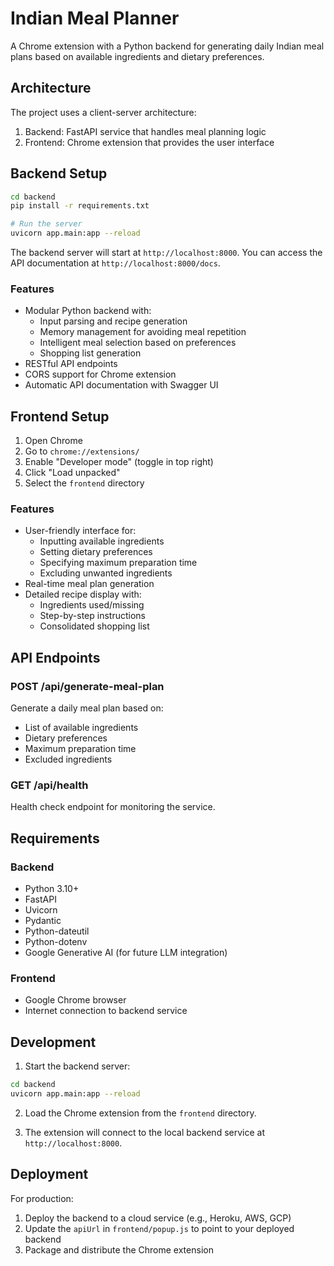 # Indian Meal Planner

A Chrome extension with a Python backend for generating daily Indian meal plans based on available ingredients and dietary preferences.

## Architecture

The project uses a client-server architecture:

1. Backend: FastAPI service that handles meal planning logic
2. Frontend: Chrome extension that provides the user interface

## Backend Setup

```bash
cd backend
pip install -r requirements.txt

# Run the server
uvicorn app.main:app --reload
```

The backend server will start at `http://localhost:8000`. You can access the API documentation at `http://localhost:8000/docs`.

### Features

- Modular Python backend with:
  - Input parsing and recipe generation
  - Memory management for avoiding meal repetition
  - Intelligent meal selection based on preferences
  - Shopping list generation
- RESTful API endpoints
- CORS support for Chrome extension
- Automatic API documentation with Swagger UI

## Frontend Setup

1. Open Chrome
2. Go to `chrome://extensions/`
3. Enable "Developer mode" (toggle in top right)
4. Click "Load unpacked"
5. Select the `frontend` directory

### Features

- User-friendly interface for:
  - Inputting available ingredients
  - Setting dietary preferences
  - Specifying maximum preparation time
  - Excluding unwanted ingredients
- Real-time meal plan generation
- Detailed recipe display with:
  - Ingredients used/missing
  - Step-by-step instructions
  - Consolidated shopping list

## API Endpoints

### POST /api/generate-meal-plan

Generate a daily meal plan based on:

- List of available ingredients
- Dietary preferences
- Maximum preparation time
- Excluded ingredients

### GET /api/health

Health check endpoint for monitoring the service.

## Requirements

### Backend

- Python 3.10+
- FastAPI
- Uvicorn
- Pydantic
- Python-dateutil
- Python-dotenv
- Google Generative AI (for future LLM integration)

### Frontend

- Google Chrome browser
- Internet connection to backend service

## Development

1. Start the backend server:

```bash
cd backend
uvicorn app.main:app --reload
```

2. Load the Chrome extension from the `frontend` directory.

3. The extension will connect to the local backend service at `http://localhost:8000`.

## Deployment

For production:

1. Deploy the backend to a cloud service (e.g., Heroku, AWS, GCP)
2. Update the `apiUrl` in `frontend/popup.js` to point to your deployed backend
3. Package and distribute the Chrome extension
